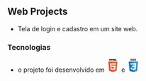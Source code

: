 ## Web Projects

- Tela de login e cadastro em um site web.

### Tecnologias

- o projeto foi desenvolvido em <img src="https://raw.githubusercontent.com/devicons/devicon/master/icons/html5/html5-original-wordmark.svg" height="30" weight="30"></img> e <img src="https://raw.githubusercontent.com/devicons/devicon/master/icons/css3/css3-original-wordmark.svg" height="30" weight="30"></img> 
